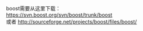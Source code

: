 boost需要从这里下载：  
https://svn.boost.org/svn/boost/trunk/boost  
或者 http://sourceforge.net/projects/boost/files/boost/